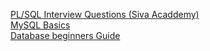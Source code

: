 <a href="https://sivakacademy.blogspot.com/p/sql-plsql-interview-questions.html"> PL/SQL Interview Questions (Siva Acaddemy) </a> <br>
<a href="https://www.mysqltutorial.org/mysql-basics/"> MySQL Basics </a><br>
<a href="https://beginnersbook.com/2015/04/multivalued-dependency-in-dbms/"> Database beginners Guide </a>
